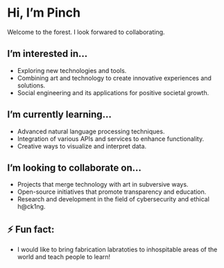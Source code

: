 #  Hi, I’m Pinch

Welcome to the forest. I look forwared to collaborating.

## I’m interested in...
- Exploring new technologies and tools.
- Combining art and technology to create innovative experiences and solutions.
- Social engineering and its applications for positive societal growth.

## I’m currently learning...
- Advanced natural language processing techniques.
- Integration of various APIs and services to enhance functionality.
- Creative ways to visualize and interpret data.

## I’m looking to collaborate on...
- Projects that merge technology with art in subversive ways.
- Open-source initiatives that promote transparency and education.
- Research and development in the field of cybersecurity and ethical h@ck1ng.

## ⚡ Fun fact:
- I would like to bring fabrication labratoties to inhospitable areas of the world and teach people to learn!
